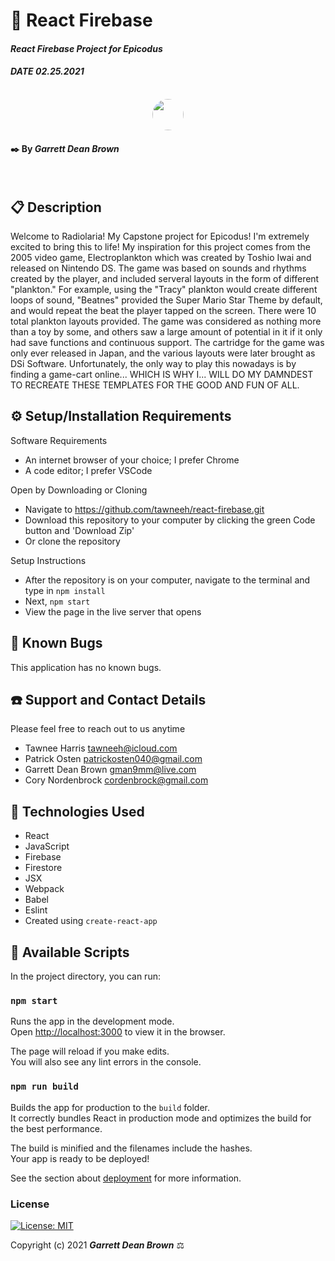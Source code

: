 # 🌋 React Firebase

#### _React Firebase Project for Epicodus_
#### _DATE 02.25.2021_

<p align="center">
    <br>
        <a href="https://github.com/GarrettBrown-dev">
        <img style="border-radius: 100%; height: 50px; width: auto" src="https://avatars1.githubusercontent.com/u/69095640?s=460&u=eefe493b85312d332eedc271ee24a39d586446ae&v=4">
    </a>
</p>

#### ✒️ By _**Garrett Dean Brown**_
<br>

## 📋 Description

Welcome to Radiolaria! My Capstone project for Epicodus! I'm extremely excited to bring this to life! My inspiration for this project comes from the 2005 video game, Electroplankton which was created by Toshio Iwai and released on Nintendo DS. The game was based on sounds and rhythms created by the player, and included serveral layouts in the form of different "plankton." For example, using the "Tracy" plankton would create different loops of sound, "Beatnes" provided the Super Mario Star Theme by default, and would repeat the beat the player tapped on the screen. There were 10 total plankton layouts provided. The game was considered as nothing more than a toy by some, and others saw a large amount of potential in it if it only had save functions and continuous support. The cartridge for the game was only ever released in Japan, and the various layouts were later brought as DSi Software. Unfortunately, the only way to play this nowadays is by finding a game-cart online... WHICH IS WHY I... WILL DO MY DAMNDEST TO RECREATE THESE TEMPLATES FOR THE GOOD AND FUN OF ALL.

## ⚙️ Setup/Installation Requirements

Software Requirements
* An internet browser of your choice; I prefer Chrome
* A code editor; I prefer VSCode

Open by Downloading or Cloning
* Navigate to <https://github.com/tawneeh/react-firebase.git>
* Download this repository to your computer by clicking the green Code button and 'Download Zip'
* Or clone the repository

Setup Instructions 
* After the repository is on your computer, navigate to the terminal and type in `npm install`
* Next, `npm start`
* View the page in the live server that opens


## 🐜 Known Bugs

This application has no known bugs. 

## ☎️ Support and Contact Details

Please feel free to reach out to us anytime 

* Tawnee Harris <tawneeh@icloud.com>
* Patrick Osten <patrickosten040@gmail.com>
* Garrett Dean Brown <gman9mm@live.com>
* Cory Nordenbrock <cordenbrock@gmail.com>

## 💾 Technologies Used

* React
* JavaScript
* Firebase
* Firestore
* JSX
* Webpack
* Babel
* Eslint
* Created using `create-react-app`

## 📜 Available Scripts

In the project directory, you can run:

### `npm start`

Runs the app in the development mode.\
Open [http://localhost:3000](http://localhost:3000) to view it in the browser.

The page will reload if you make edits.\
You will also see any lint errors in the console.

### `npm run build`

Builds the app for production to the `build` folder.\
It correctly bundles React in production mode and optimizes the build for the best performance.

The build is minified and the filenames include the hashes.\
Your app is ready to be deployed!

See the section about [deployment](https://facebook.github.io/create-react-app/docs/deployment) for more information.

### License

[![License: MIT](https://img.shields.io/badge/License-MIT-yellow.svg)](https://opensource.org/licenses/MIT)

Copyright (c) 2021 **_Garrett Dean Brown_** ⚖️